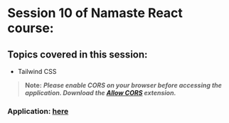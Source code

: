 # Session 10 of Namaste React course:

## Topics covered in this session:

- Tailwind CSS

> **Note:** **_Please enable CORS on your browser before accessing the application. Download the [Allow CORS](https://chrome.google.com/webstore/detail/allow-cors-access-control/lhobafahddgcelffkeicbaginigeejlf?hl=en) extension._**

### **Application: [here](https://majestic-baklava-23324f.netlify.app/)**
